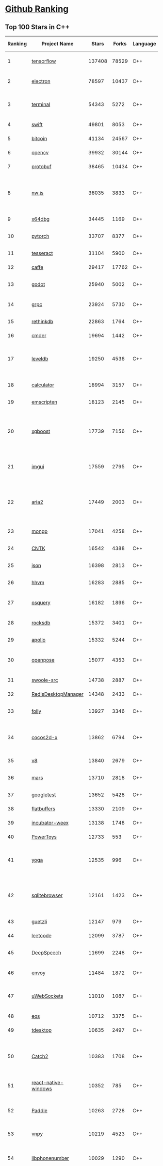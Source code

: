 [Github Ranking](../README.md)
==========

## Top 100 Stars in C\+\+

| Ranking | Project Name | Stars | Forks | Language | Open Issues | Description | Last Commit |
| ------- | ------------ | ----- | ----- | -------- | ----------- | ----------- | ----------- |
| 1 | [tensorflow](https://github.com/tensorflow/tensorflow) | 137408 | 78529 | C++ | 3064 | An Open Source Machine Learning Framework for Everyone | 2019-11-17T09:08:38Z |
| 2 | [electron](https://github.com/electron/electron) | 78597 | 10437 | C++ | 1230 | :electron: Build cross-platform desktop apps with JavaScript, HTML, and CSS | 2019-11-17T10:57:36Z |
| 3 | [terminal](https://github.com/microsoft/terminal) | 54343 | 5272 | C++ | 785 | The new Windows Terminal, and the original Windows console host - all in the same place! | 2019-11-16T15:56:19Z |
| 4 | [swift](https://github.com/apple/swift) | 49801 | 8053 | C++ | 525 | The Swift Programming Language | 2019-11-17T10:00:09Z |
| 5 | [bitcoin](https://github.com/bitcoin/bitcoin) | 41134 | 24567 | C++ | 1065 | Bitcoin Core integration/staging tree | 2019-11-17T03:54:34Z |
| 6 | [opencv](https://github.com/opencv/opencv) | 39932 | 30144 | C++ | 1747 | Open Source Computer Vision Library | 2019-11-17T10:55:30Z |
| 7 | [protobuf](https://github.com/protocolbuffers/protobuf) | 38465 | 10434 | C++ | 786 | Protocol Buffers - Google's data interchange format | 2019-11-16T01:44:11Z |
| 8 | [nw.js](https://github.com/nwjs/nw.js) | 36035 | 3833 | C++ | 753 | Call all Node.js modules directly from DOM/WebWorker and enable a new way of writing applications with all Web technologies. | 2019-11-15T10:34:38Z |
| 9 | [x64dbg](https://github.com/x64dbg/x64dbg) | 34445 | 1169 | C++ | 361 | An open-source x64/x32 debugger for windows. | 2019-11-13T00:14:06Z |
| 10 | [pytorch](https://github.com/pytorch/pytorch) | 33707 | 8377 | C++ | 4695 | Tensors and Dynamic neural networks in Python with strong GPU acceleration | 2019-11-17T10:20:38Z |
| 11 | [tesseract](https://github.com/tesseract-ocr/tesseract) | 31104 | 5900 | C++ | 235 | Tesseract Open Source OCR Engine (main repository) | 2019-11-16T15:07:04Z |
| 12 | [caffe](https://github.com/BVLC/caffe) | 29417 | 17762 | C++ | 1076 | Caffe: a fast open framework for deep learning. | 2019-11-14T15:45:25Z |
| 13 | [godot](https://github.com/godotengine/godot) | 25940 | 5002 | C++ | 5763 | Godot Engine – Multi-platform 2D and 3D game engine | 2019-11-17T09:41:21Z |
| 14 | [grpc](https://github.com/grpc/grpc) | 23924 | 5730 | C++ | 931 | The C based gRPC (C++, Python, Ruby, Objective-C, PHP, C#) | 2019-11-16T20:11:06Z |
| 15 | [rethinkdb](https://github.com/rethinkdb/rethinkdb) | 22863 | 1764 | C++ | 1458 | The open-source database for the realtime web. | 2019-10-29T18:23:00Z |
| 16 | [cmder](https://github.com/cmderdev/cmder) | 19694 | 1442 | C++ | 3 | Lovely console emulator package for Windows | 2019-11-09T22:52:53Z |
| 17 | [leveldb](https://github.com/google/leveldb) | 19250 | 4536 | C++ | 127 | LevelDB is a fast key-value storage library written at Google that provides an ordered mapping from string keys to string values. | 2019-11-11T20:07:44Z |
| 18 | [calculator](https://github.com/microsoft/calculator) | 18994 | 3157 | C++ | 136 | Windows Calculator: A simple yet powerful calculator that ships with Windows | 2019-11-16T00:01:33Z |
| 19 | [emscripten](https://github.com/emscripten-core/emscripten) | 18123 | 2145 | C++ | 740 | Emscripten: An LLVM-to-Web Compiler | 2019-11-16T00:09:42Z |
| 20 | [xgboost](https://github.com/dmlc/xgboost) | 17739 | 7156 | C++ | 206 | Scalable, Portable and Distributed Gradient Boosting (GBDT, GBRT or GBM) Library,  for Python, R, Java, Scala, C++ and more. Runs on single machine, Hadoop, Spark, Flink and DataFlow | 2019-11-16T18:48:26Z |
| 21 | [imgui](https://github.com/ocornut/imgui) | 17559 | 2795 | C++ | 457 | Dear ImGui: Bloat-free Immediate Mode Graphical User interface for C++ with minimal dependencies | 2019-11-15T17:36:14Z |
| 22 | [aria2](https://github.com/aria2/aria2) | 17449 | 2003 | C++ | 637 | aria2 is a lightweight multi-protocol & multi-source, cross platform download utility operated in command-line. It supports HTTP/HTTPS, FTP, SFTP, BitTorrent and Metalink. | 2019-10-14T04:07:10Z |
| 23 | [mongo](https://github.com/mongodb/mongo) | 17041 | 4258 | C++ | 41 | The MongoDB Database | 2019-11-16T15:25:51Z |
| 24 | [CNTK](https://github.com/microsoft/CNTK) | 16542 | 4388 | C++ | 791 | Microsoft Cognitive Toolkit (CNTK), an open source deep-learning toolkit | 2019-11-09T00:52:54Z |
| 25 | [json](https://github.com/nlohmann/json) | 16398 | 2813 | C++ | 36 | JSON for Modern C++ | 2019-11-15T06:02:13Z |
| 26 | [hhvm](https://github.com/facebook/hhvm) | 16283 | 2885 | C++ | 871 | A virtual machine for executing programs written in Hack. | 2019-11-17T02:27:39Z |
| 27 | [osquery](https://github.com/osquery/osquery) | 16182 | 1896 | C++ | 635 | SQL powered operating system instrumentation, monitoring, and analytics. | 2019-11-17T04:17:21Z |
| 28 | [rocksdb](https://github.com/facebook/rocksdb) | 15372 | 3401 | C++ | 403 | A library that provides an embeddable, persistent key-value store for fast storage. | 2019-11-17T04:41:42Z |
| 29 | [apollo](https://github.com/ApolloAuto/apollo) | 15332 | 5244 | C++ | 487 | An open autonomous driving platform | 2019-11-17T06:15:55Z |
| 30 | [openpose](https://github.com/CMU-Perceptual-Computing-Lab/openpose) | 15077 | 4353 | C++ | 18 | OpenPose: Real-time multi-person keypoint detection library for body, face, hands, and foot estimation | 2019-11-15T11:50:50Z |
| 31 | [swoole-src](https://github.com/swoole/swoole-src) | 14738 | 2887 | C++ | 65 | 🚀 Coroutine-based concurrency library for PHP | 2019-11-15T08:05:20Z |
| 32 | [RedisDesktopManager](https://github.com/uglide/RedisDesktopManager) | 14348 | 2433 | C++ | 35 | :wrench: Cross-platform GUI management tool for Redis | 2019-11-13T18:07:19Z |
| 33 | [folly](https://github.com/facebook/folly) | 13927 | 3346 | C++ | 192 | An open-source C++ library developed and used at Facebook. | 2019-11-17T00:17:16Z |
| 34 | [cocos2d-x](https://github.com/cocos2d/cocos2d-x) | 13862 | 6794 | C++ | 1352 | Cocos2d-x is a suite of open-source, cross-platform, game-development tools used by millions of developers all over the world. | 2019-11-16T03:00:55Z |
| 35 | [v8](https://github.com/v8/v8) | 13840 | 2679 | C++ | 1 | The official mirror of the V8 Git repository | 2019-10-10T17:52:03Z |
| 36 | [mars](https://github.com/Tencent/mars) | 13710 | 2818 | C++ | 131 | Mars is a cross-platform network component  developed by WeChat. | 2019-11-16T00:05:48Z |
| 37 | [googletest](https://github.com/google/googletest) | 13652 | 5428 | C++ | 122 | Googletest - Google Testing and Mocking Framework | 2019-11-16T17:29:18Z |
| 38 | [flatbuffers](https://github.com/google/flatbuffers) | 13330 | 2109 | C++ | 233 | FlatBuffers: Memory Efficient Serialization Library | 2019-11-16T20:52:46Z |
| 39 | [incubator-weex](https://github.com/apache/incubator-weex) | 13138 | 1748 | C++ | 107 | Apache Weex (Incubating) | 2019-11-14T08:36:25Z |
| 40 | [PowerToys](https://github.com/microsoft/PowerToys) | 12733 | 553 | C++ | 401 | Windows system utilities to maximize productivity | 2019-11-17T01:27:09Z |
| 41 | [yoga](https://github.com/facebook/yoga) | 12535 | 996 | C++ | 231 | Yoga is a cross-platform layout engine which implements Flexbox. Follow https://twitter.com/yogalayout for updates. | 2019-11-15T14:39:36Z |
| 42 | [sqlitebrowser](https://github.com/sqlitebrowser/sqlitebrowser) | 12161 | 1423 | C++ | 381 | Official home of the DB Browser for SQLite (DB4S) project. Previously known as "SQLite Database Browser" and "Database Browser for SQLite". Website at:  | 2019-11-15T20:44:10Z |
| 43 | [guetzli](https://github.com/google/guetzli) | 12147 | 979 | C++ | 117 | Perceptual JPEG encoder | 2019-10-25T12:45:03Z |
| 44 | [leetcode](https://github.com/haoel/leetcode) | 12099 | 3787 | C++ | 51 | LeetCode Problems' Solutions  | 2019-10-29T09:00:59Z |
| 45 | [DeepSpeech](https://github.com/mozilla/DeepSpeech) | 11699 | 2248 | C++ | 109 | A TensorFlow implementation of Baidu's DeepSpeech architecture | 2019-11-15T20:44:45Z |
| 46 | [envoy](https://github.com/envoyproxy/envoy) | 11484 | 1872 | C++ | 607 | Cloud-native high-performance edge/middle/service proxy | 2019-11-16T22:29:48Z |
| 47 | [uWebSockets](https://github.com/uNetworking/uWebSockets) | 11010 | 1087 | C++ | 17 | Simple, secure & standards compliant web I/O for the most demanding of applications | 2019-11-15T20:46:59Z |
| 48 | [eos](https://github.com/EOSIO/eos) | 10712 | 3375 | C++ | 277 | An open source smart contract platform  | 2019-11-16T03:49:23Z |
| 49 | [tdesktop](https://github.com/telegramdesktop/tdesktop) | 10635 | 2497 | C++ | 1180 | Telegram Desktop messaging app | 2019-11-16T19:41:56Z |
| 50 | [Catch2](https://github.com/catchorg/Catch2) | 10383 | 1708 | C++ | 218 | A modern, C++-native, header-only, test framework for unit-tests, TDD and BDD - using C++11, C++14, C++17 and later (or C++03 on the Catch1.x branch) | 2019-11-16T20:54:06Z |
| 51 | [react-native-windows](https://github.com/microsoft/react-native-windows) | 10352 | 785 | C++ | 336 | A framework for building native Windows apps with React. | 2019-11-16T00:36:43Z |
| 52 | [Paddle](https://github.com/PaddlePaddle/Paddle) | 10263 | 2728 | C++ | 1713 | PArallel Distributed Deep LEarning （『飞桨』核心框架，高性能单机、分布式训练和跨平台部署） | 2019-11-17T07:05:35Z |
| 53 | [vnpy](https://github.com/vnpy/vnpy) | 10219 | 4523 | C++ | 15 | 基于Python的开源量化交易平台开发框架 | 2019-11-16T07:48:27Z |
| 54 | [libphonenumber](https://github.com/google/libphonenumber) | 10029 | 1290 | C++ | 85 | Google's common Java, C++ and JavaScript library for parsing, formatting, and validating international phone numbers. | 2019-11-13T06:45:38Z |
| 55 | [LightGBM](https://github.com/microsoft/LightGBM) | 9941 | 2659 | C++ | 43 | A fast, distributed, high performance gradient boosting (GBT, GBDT, GBRT, GBM or MART) framework based on decision tree algorithms, used for ranking, classification and many other machine learning tasks. | 2019-11-17T04:01:30Z |
| 56 | [notepad-plus-plus](https://github.com/notepad-plus-plus/notepad-plus-plus) | 9872 | 2523 | C++ | 1057 | Notepad++ official repository | 2019-11-17T01:29:24Z |
| 57 | [xbmc](https://github.com/xbmc/xbmc) | 9829 | 5228 | C++ | 600 | Kodi is an award-winning free and open source home theater/media center software and entertainment hub for digital media. With its beautiful interface and powerful skinning engine, it's available for Android, BSD, Linux, macOS, iOS and Windows. | 2019-11-17T10:29:11Z |
| 58 | [Proton](https://github.com/ValveSoftware/Proton) | 9652 | 338 | C++ | 2147 | Compatibility tool for Steam Play based on Wine and additional components | 2019-11-08T21:27:42Z |
| 59 | [foundationdb](https://github.com/apple/foundationdb) | 9603 | 778 | C++ | 388 | FoundationDB - the open source, distributed, transactional key-value store | 2019-11-16T06:11:26Z |
| 60 | [Karabiner-Elements](https://github.com/pqrs-org/Karabiner-Elements) | 9445 | 577 | C++ | 85 | Karabiner-Elements is a powerful utility for keyboard customization on macOS Sierra (10.12) or later. | 2019-11-15T16:16:37Z |
| 61 | [incubator-brpc](https://github.com/apache/incubator-brpc) | 9362 | 2251 | C++ | 199 | Industrial-grade RPC framework used throughout Baidu, with 1,000,000+ instances and thousands kinds of services, called "baidu-rpc" inside Baidu. | 2019-11-15T11:15:34Z |
| 62 | [openage](https://github.com/SFTtech/openage) | 9180 | 891 | C++ | 217 | Free (as in freedom) open source clone of the Age of Empires II engine :rocket: | 2019-11-16T11:55:56Z |
| 63 | [AirSim](https://github.com/microsoft/AirSim) | 9176 | 2371 | C++ | 484 | Open source simulator for autonomous vehicles built on Unreal Engine / Unity, from Microsoft AI & Research | 2019-11-17T02:05:33Z |
| 64 | [turicreate](https://github.com/apple/turicreate) | 9164 | 914 | C++ | 490 | Turi Create simplifies the development of custom machine learning models. | 2019-11-17T06:44:19Z |
| 65 | [CRYENGINE](https://github.com/CRYTEK/CRYENGINE) | 9161 | 1791 | C++ | 78 | CRYENGINE is a powerful real-time game development platform created by Crytek. | 2019-11-07T14:02:03Z |
| 66 | [hardseed](https://github.com/yangyangwithgnu/hardseed) | 9150 | 1967 | C++ | 35 | SEX IS ZERO (0), so, who wanna be the ONE (1), aha? | 2018-08-25T17:29:23Z |
| 67 | [openalpr](https://github.com/openalpr/openalpr) | 8973 | 2041 | C++ | 440 | Automatic License Plate Recognition library | 2019-10-21T07:15:01Z |
| 68 | [wkhtmltopdf](https://github.com/wkhtmltopdf/wkhtmltopdf) | 8875 | 1251 | C++ | 874 | Convert HTML to PDF using Webkit (QtWebKit) | 2019-08-30T15:40:36Z |
| 69 | [arangodb](https://github.com/arangodb/arangodb) | 8833 | 597 | C++ | 612 | 🥑 ArangoDB is a native multi-model database with flexible data models for documents, graphs, and key-values. Build high performance applications using a convenient SQL-like query language or JavaScript extensions. | 2019-11-16T22:52:36Z |
| 70 | [navicat-keygen](https://github.com/DoubleLabyrinth/navicat-keygen) | 8817 | 2251 | C++ | 20 | A keygen for Navicat | 2019-10-03T07:34:10Z |
| 71 | [ClickHouse](https://github.com/ClickHouse/ClickHouse) | 8765 | 1562 | C++ | 1159 | ClickHouse is a free analytics DBMS for big data | 2019-11-17T00:57:33Z |
| 72 | [mosh](https://github.com/mobile-shell/mosh) | 8746 | 554 | C++ | 229 | Mobile Shell | 2019-10-17T14:29:31Z |
| 73 | [MMKV](https://github.com/Tencent/MMKV) | 8736 | 923 | C++ | 2 | An efficient, small mobile key-value storage framework developed by WeChat. Works on iOS, Android, macOS and Windows. | 2019-11-14T10:39:18Z |
| 74 | [napajs](https://github.com/microsoft/napajs) | 8732 | 320 | C++ | 64 | Napa.js: a multi-threaded JavaScript runtime | 2018-10-30T21:08:57Z |
| 75 | [yuzu](https://github.com/yuzu-emu/yuzu) | 8729 | 589 | C++ | 199 | Nintendo Switch Emulator | 2019-11-16T18:23:16Z |
| 76 | [rapidjson](https://github.com/Tencent/rapidjson) | 8528 | 2325 | C++ | 396 | A fast JSON parser/generator for C++ with both SAX/DOM style API | 2019-11-16T05:58:48Z |
| 77 | [watchman](https://github.com/facebook/watchman) | 8453 | 663 | C++ | 76 | Watches files and records, or triggers actions, when they change.  | 2019-11-17T00:54:21Z |
| 78 | [Tasmota](https://github.com/arendst/Tasmota) | 8435 | 1982 | C++ | 10 | Alternative firmware for ESP8266 with easy configuration using webUI, OTA updates, automation using timers or rules, expandability and entirely local control over MQTT, HTTP, Serial or KNX | 2019-11-17T10:16:01Z |
| 79 | [Magisk](https://github.com/topjohnwu/Magisk) | 8312 | 1303 | C++ | 24 | A Magic Mask to Alter Android System Systemless-ly | 2019-11-16T22:45:22Z |
| 80 | [interview](https://github.com/huihut/interview) | 8290 | 2657 | C++ | 2 | 📚 C/C++ 技术面试基础知识总结，包括语言、程序库、数据结构、算法、系统、网络、链接装载库等知识及面试经验、招聘、内推等信息。 | 2019-11-16T04:02:33Z |
| 81 | [dlib](https://github.com/davisking/dlib) | 8206 | 2442 | C++ | 44 | A toolkit for making real world machine learning and data analysis applications in C++ | 2019-11-15T05:24:28Z |
| 82 | [faiss](https://github.com/facebookresearch/faiss) | 8113 | 1479 | C++ | 66 | A library for efficient similarity search and clustering of dense vectors. | 2019-11-10T06:37:07Z |
| 83 | [filament](https://github.com/google/filament) | 8069 | 569 | C++ | 73 | Filament is a real-time physically based rendering engine for Android, iOS, Windows, Linux, macOS and WASM/WebGL | 2019-11-17T07:09:25Z |
| 84 | [horovod](https://github.com/horovod/horovod) | 7915 | 1235 | C++ | 454 | Distributed training framework for TensorFlow, Keras, PyTorch, and Apache MXNet. | 2019-11-15T22:02:05Z |
| 85 | [Tars](https://github.com/TarsCloud/Tars) | 7825 | 1888 | C++ | 47 | Tars is a high-performance RPC framework based on name service and Tars protocol, also integrated administration platform, and implemented hosting-service via flexible schedule. | 2019-11-14T02:31:49Z |
| 86 | [libfacedetection](https://github.com/ShiqiYu/libfacedetection) | 7758 | 2200 | C++ | 57 | An open source library for face detection in images. The face detection speed can reach 1500FPS.  | 2019-09-24T02:17:18Z |
| 87 | [tinyrenderer](https://github.com/ssloy/tinyrenderer) | 7750 | 654 | C++ | 6 | A brief computer graphics / rendering course | 2019-02-20T13:41:57Z |
| 88 | [robomongo](https://github.com/Studio3T/robomongo) | 7702 | 663 | C++ | 652 | Native cross-platform MongoDB management tool | 2019-09-09T15:41:28Z |
| 89 | [ncnn](https://github.com/Tencent/ncnn) | 7639 | 2011 | C++ | 153 | ncnn is a high-performance neural network inference framework optimized for the mobile platform | 2019-11-15T11:15:27Z |
| 90 | [simdjson](https://github.com/lemire/simdjson) | 7619 | 418 | C++ | 65 | Parsing gigabytes of JSON per second  | 2019-11-17T04:44:19Z |
| 91 | [devilution](https://github.com/diasurgical/devilution) | 7615 | 917 | C++ | 89 | Diablo devolved - magic behind the 1996 computer game | 2019-11-16T18:30:31Z |
| 92 | [qBittorrent](https://github.com/qbittorrent/qBittorrent) | 7600 | 1324 | C++ | 2720 | qBittorrent BitTorrent client | 2019-11-16T20:15:17Z |
| 93 | [OpenRCT2](https://github.com/OpenRCT2/OpenRCT2) | 7515 | 849 | C++ | 1335 | An open source re-implementation of RollerCoaster Tycoon 2 🎢 | 2019-11-16T15:12:35Z |
| 94 | [solidity](https://github.com/ethereum/solidity) | 7419 | 2060 | C++ | 678 | Solidity, the Contract-Oriented Programming Language | 2019-11-15T15:12:42Z |
| 95 | [aseprite](https://github.com/aseprite/aseprite) | 7346 | 746 | C++ | 739 | Animated sprite editor & pixel art tool (Windows, macOS, Linux) | 2019-11-15T19:24:55Z |
| 96 | [openFrameworks](https://github.com/openframeworks/openFrameworks) | 7339 | 2334 | C++ | 900 | openFrameworks is a community-developed cross platform toolkit for creative coding in C++. | 2019-11-17T09:33:31Z |
| 97 | [zeal](https://github.com/zealdocs/zeal) | 7331 | 571 | C++ | 145 | Offline documentation browser inspired by Dash | 2019-11-13T03:28:18Z |
| 98 | [shadowsocks-qt5](https://github.com/shadowsocks/shadowsocks-qt5) | 7325 | 2261 | C++ | 71 | A cross-platform shadowsocks GUI client | 2019-11-02T19:58:36Z |
| 99 | [rpcs3](https://github.com/RPCS3/rpcs3) | 7217 | 1220 | C++ | 499 | PS3 emulator/debugger | 2019-11-17T09:57:22Z |
| 100 | [spdlog](https://github.com/gabime/spdlog) | 7198 | 1575 | C++ | 21 | Fast C++ logging library. | 2019-11-16T11:23:01Z |

